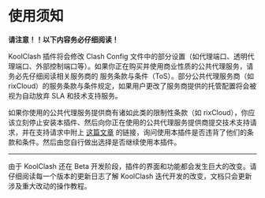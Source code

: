 # 使用须知

**请注意！！以下内容务必仔细阅读！**

KoolClash 插件将会修改 Clash Config 文件中的部分设置（如代理端口、透明代理端口、外部控制端口等）。如果你正在购买并使用商业性质的公共代理服务，请务必先仔细阅读相关服务商的 服务条款与条件（ToS）。部分公共代理服务商（如 rixCloud）的服务条款与条件规定，如果用户更改了服务商提供的托管配置将会被视为自动放弃 SLA 和技术支持服务。

如果你使用的公共代理服务提供商有诸如此类的限制性条款（如 rixCloud），你应该立刻停止安装本插件、然后向你正在使用的公共代理服务提供商提交技术支持请求，并在支持请求中附上 [这篇文章](letter) 的链接，询问使用本插件是否违背了他们的条款和条件。然后由您自行做出选择是否继续使用本插件。

---

由于 KoolClash 还在 Beta 开发阶段，插件的界面和功能都会发生巨大的改变。请仔细阅读每一个版本的更新日志了解 KoolClash 迭代开发的改变，文档只会更新涉及重大改动的操作教程。
